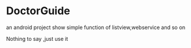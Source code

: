 # DoctorGuide
an android project show simple function of listview,webservice and so on


Nothing to say ,just use it
